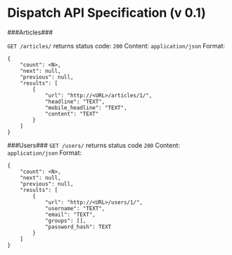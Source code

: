 # Dispatch API Specification (v 0.1)

###Articles###

```GET /articles/``` returns status code: ```200``` Content: ```application/json```
Format:
```
{
    "count": <N>,
    "next": null,
    "previous": null,
    "results": [
        {
            "url": "http://<URL>/articles/1/",
            "headline": "TEXT",
            "mobile_headline": "TEXT",
            "content": "TEXT"
        }
    ]
}
```

###Users###
```GET /users/``` returns status code ```200``` Content: ```application/json```
Format:
```
{
    "count": <N>,
    "next": null,
    "previous": null,
    "results": [
        {
            "url": "http://<URL>/users/1/",
            "username": "TEXT",
            "email": "TEXT",
            "groups": [],
            "password_hash": TEXT
        }
    ]
}
```